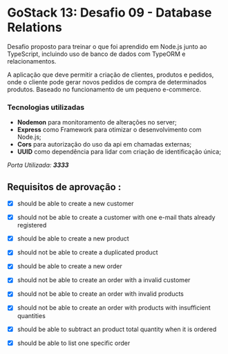  # GoStack 13: Desafio 09 - Database Relations

Desafio proposto para treinar o que foi aprendido em Node.js junto ao TypeScript, incluindo uso de banco de dados com TypeORM e relacionamentos.

A aplicação que deve permitir a criação de clientes, produtos e pedidos, onde o cliente pode gerar novos pedidos de compra de determinados produtos. Baseado no funcionamento de um pequeno e-commerce.

### Tecnologias utilizadas
- **Nodemon** para monitoramento de alterações no server;
- **Express** como Framework para otimizar o desenvolvimento com Node.js;
- **Cors** para autorização do uso da api em chamadas externas;
- **UUID** como dependência para lidar com criação de identificação única;

_Porta Utilizada: **3333**_

## Requisitos de aprovação :

- [x] should be able to create a new customer

- [x] should not be able to create a customer with one e-mail thats already registered

- [x] should be able to create a new product

- [x] should not be able to create a duplicated product

- [x] should be able to create a new order

- [x] should not be able to create an order with a invalid customer

- [x] should not be able to create an order with invalid products

- [x] should not be able to create an order with products with insufficient quantities

- [x] should be able to subtract an product total quantity when it is ordered

- [x] should be able to list one specific order

